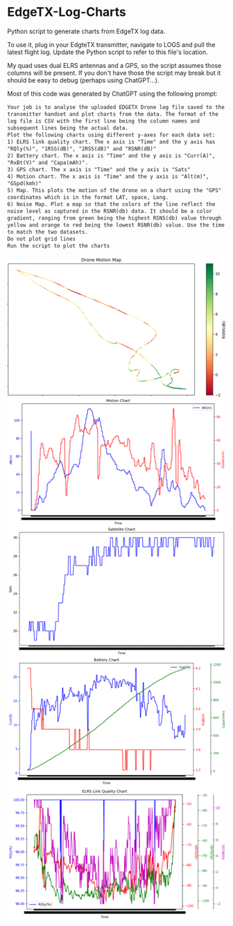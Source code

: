 # EdgeTX-Log-Charts
Python script to generate charts from EdgeTX log data.

To use it, plug in your EdgteTX transmitter, navigate to LOGS and pull the latest flight log. Update the Python script to refer to this file's location.

My quad uses dual ELRS antennas and a GPS, so the script assumes those columns will be present. If you don't have those the script may break but it should be easy to debug (perhaps using ChatGPT...).

Most of this code was generated by ChatGPT using the following prompt:
```
Your job is to analyse the uploaded EDGETX Drone log file saved to the transmitter handset and plot charts from the data. The format of the log file is CSV with the first line being the column names and subsequent lines being the actual data.
Plot the following charts using different y-axes for each data set:
1) ELRS link quality chart. The x axis is "Time" and the y axis has "RQly(%)", "1RSS(dB)", "2RSS(dB)" and "RSNR(dB)"
2) Battery chart. The x axis is "Time" and the y axis is "Curr(A)", "RxBt(V)" and "Capa(mAh)".
3) GPS chart. The x axis is "Time" and the y axis is "Sats"
4) Motion chart. The x axis is "Time" and the y axis is "Alt(m)", "GSpd(kmh)"
5) Map. This plots the motion of the drone on a chart using the "GPS" coordinates which is in the format LAT, space, Long.
6) Noise Map. Plot a map so that the colors of the line reflect the noise level as captured in the RSNR(db) data. It should be a color gradient, ranging from green being the highest RSNS(db) value through yellow and orange to red being the lowest RSNR(db) value. Use the time to match the two datasets.
Do not plot grid lines
Run the script to plot the charts
```
![](1.png)
![](2.png)
![](3.png)
![](4.png)
![](5.png)
